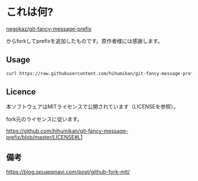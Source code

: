 # これは何?

[negokaz/git-fancy-message-prefix](https://github.com/negokaz/git-fancy-message-prefix)

からforkしてprefixを追加したものです。原作者様には感謝します。


## Usage

```bash
curl https://raw.githubusercontent.com/hihumikan/git-fancy-message-prefix/master/prepare-commit-msg.ja -o .git/hooks/prepare-commit-msg && chmod +x .git/hooks/prepare-commit-msg
```

## Licence

本ソフトウェアはMITライセンスで公開されています（LICENSEを参照）。

fork元のライセンスに従います。

https://github.com/hihumikan/git-fancy-message-prefix/blob/master/LICENSE#L1

## 備考

https://blog.opuappnavi.com/post/github-fork-mit/